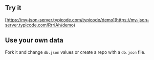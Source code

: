 ## Try it

[https://my-json-server.typicode.com/typicode/demo](https://my-json-server.typicode.com/RrriAh/demo)

## Use your own data

Fork it and change `db.json` values or create a repo with a `db.json` file.
